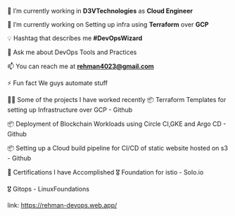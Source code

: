🏢 I’m currently working in **D3VTechnologies** as **Cloud Engineer**

🌱 I’m currently working on Setting up infra using **Terraform** over **GCP**

💡 Hashtag that describes me **#DevOpsWizard**

💬 Ask me about DevOps Tools and Practices

📫 You can reach me at **rehman4023@gmail.com**

⚡ Fun fact We guys automate stuff

👨‍💻 Some of the projects I have worked recently
   📦 Terraform Templates for setting up Infrastructure over GCP - Github

   📦 Deployment of Blockchain Workloads using Circle CI,GKE and Argo CD - Github

   📦 Setting up a Cloud build pipeline for CI/CD of static website hosted on s3 - Github


🧾 Certifications I have Accomplished
   🎖 Foundation for istio - Solo.io
   
   🎖 Gitops - LinuxFoundations

link:
https://rehman-devops.web.app/

